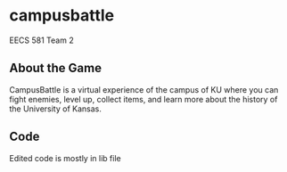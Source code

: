 # campusbattle

EECS 581 Team 2

## About the Game

CampusBattle is a virtual experience of the campus of KU where you can fight enemies, level up, collect items, and learn more about the history of the University of Kansas.

## Code

Edited code is mostly in lib file